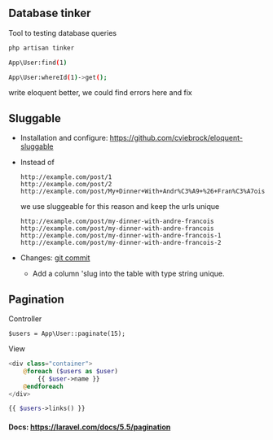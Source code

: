 ## Database tinker

Tool to testing database queries

```bash
php artisan tinker

App\User:find(1)

App\User:whereId(1)->get();
```



write eloquent better, we could find errors here and fix 

## Sluggable

* Installation and configure: https://github.com/cviebrock/eloquent-sluggable

* Instead of 

  ```
  http://example.com/post/1
  http://example.com/post/2
  http://example.com/post/My+Dinner+With+Andr%C3%A9+%26+Fran%C3%A7ois
  ```

  we use sluggeable for this reason and keep the urls unique

  ```
  http://example.com/post/my-dinner-with-andre-francois
  http://example.com/post/my-dinner-with-andre-francois
  http://example.com/post/my-dinner-with-andre-francois-1
  http://example.com/post/my-dinner-with-andre-francois-2
  ```

* Changes: [git commit](https://github.com/quangnguyen30192/laravel-firstapp/commit/3e0c398350661bb276233d4669900c2770cc1cdf)

  * Add a column 'slug into the table with type string unique.



## Pagination

Controller 

```
$users = App\User::paginate(15);
```



View

```php
<div class="container">
    @foreach ($users as $user)
        {{ $user->name }}
    @endforeach
</div>

{{ $users->links() }}
```



#### Docs: https://laravel.com/docs/5.5/pagination